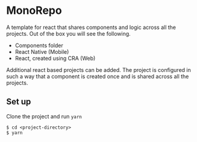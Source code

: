 # MonoRepo
A template for react that shares components and logic across all the projects. Out of the box you will see the following.
- Components folder
- React Native (Mobile)
- React, created using CRA (Web)

Additional react based projects can be added. The project is configured in such a way that a component is created once and is shared across all the projects. 

## Set up

Clone the project and run `yarn`
```
$ cd <project-directory> 
$ yarn
```
